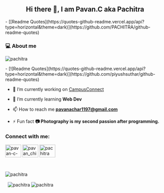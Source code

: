 
 <h2 align="center">Hi there 👋, I am Pavan.C aka Pachitra</h2>
- [[Readme Quotes](https://quotes-github-readme.vercel.app/api?type=horizontal&theme=dark)](https://github.com/PACHITRA/github-readme-quotes)
<h3>💻 About me</h3>
<p align="left"> <img src="https://komarev.com/ghpvc/?username=pachitra&label=Profile%20views&color=0e75b6&style=flat" alt="pachitra" /> </p>
- [![Readme Quotes](https://quotes-github-readme.vercel.app/api?type=horizontal&theme=dark)](https://github.com/piyushsuthar/github-readme-quotes)

- 🔭 I’m currently working on [CampusConnect](https://github.com/roystondz/campusConnect)

- 🌱 I’m currently learning **Web Dev**

- 📫 How to reach me **pavanachar1197@gmail.com**

- ⚡ Fun fact **📷 Photography is my second passion after programming.**

<h3 align="left">Connect with me:</h3>
<p align="left">
<a href="https://linkedin.com/in/pavan-c-840821203" target="blank"><img align="center" src="https://raw.githubusercontent.com/rahuldkjain/github-profile-readme-generator/master/src/images/icons/Social/linked-in-alt.svg" alt="pavan-c-840821203" height="40" width="50" /></a>
<a href="https://instagram.com/pavan_chitrapura" target="blank"><img align="center" src="https://raw.githubusercontent.com/rahuldkjain/github-profile-readme-generator/master/src/images/icons/Social/instagram.svg" alt="pavan_chitrapura" height="40" width="50" /></a>
<a href="https://www.behance.net/pachitra" target="blank"><img align="center" src="https://raw.githubusercontent.com/rahuldkjain/github-profile-readme-generator/master/src/images/icons/Social/behance.svg" alt="pachitra" height="40" width="50" /></a>
</p>
<br />

<p>
  <img align="center" src="https://github-readme-stats.vercel.app/api/top-langs?username=pachitra&show_icons=true&locale=en&layout=compact&card_width=980px&theme=radical" alt="pachitra" />

</p>
<p>&nbsp;
  <img align="center" src="https://github-readme-streak-stats.herokuapp.com/?user=pachitra&card_width=400px&theme=radical" alt="pachitra" />
  <img align="center" src="https://github-readme-stats.vercel.app/api?username=pachitra&show_icons=true&locale=en&rank_icon=github&theme=radical&card_width=570px" alt="pachitra" /></p>

